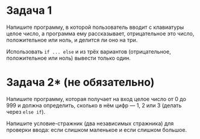 # Задача 1

Напишите программу, в которой пользователь вводит с клавиатуры целое число, а программа ему рассказывает, отрицательное это число, положительное или ноль, и делится ли оно на три.

Использовать `if ... else` и из трёх вариантов (отрицательное, положительное или ноль) вывести только один.

# Задача 2* (не обязательно)

Напишите программу, которая получает на вход целое число от 0 до 999 и должна определить, сколько в нём цифр — 1, 2 или 3 (делать через `else if`).

Напишите условие-стражник (два независимых стражника) для проверки ввода: если слишком маленькое и если слишком большое.
